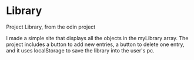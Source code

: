 # Library
Project Library, from the odin project

I made a simple site that displays all the objects in the myLibrary array.
The project includes a button to add new entries, a button to delete one entry, and it uses localStorage to save the library into the user's pc.
